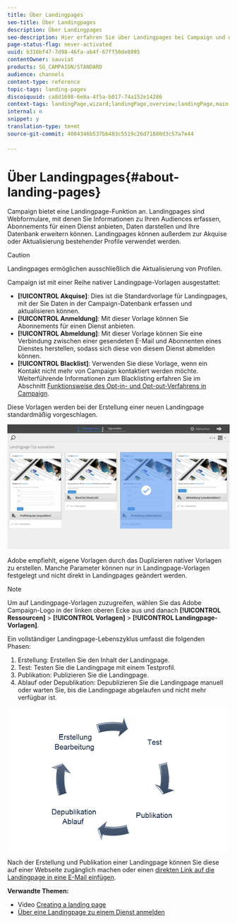 ```yaml
---
title: Über Landingpages
seo-title: Über Landingpages
description: Über Landingpages
seo-description: Hier erfahren Sie über Landingpages bei Campaign und deren Lebenszyklus.
page-status-flag: never-activated
uuid: b316bf47-7d98-46fa-ab4f-67ff50de8095
contentOwner: sauviat
products: SG_CAMPAIGN/STANDARD
audience: channels
content-type: reference
topic-tags: landing-pages
discoiquuid: ca8d1698-6e8a-4f5a-b017-74a152e14286
context-tags: landingPage,wizard;landingPage,overview;landingPage,main
internal: n
snippet: y
translation-type: tm+mt
source-git-commit: 4084346b537bb483c5519c26d71880d3c57a7e44

---
```



# Über Landingpages{#about-landing-pages}

Campaign bietet eine Landingpage-Funktion an. Landingpages sind Webformulare, mit denen Sie Informationen zu Ihren Audiences erfassen, Abonnements für einen Dienst anbieten, Daten darstellen und Ihre Datenbank erweitern können. Landingpages können außerdem zur Akquise oder Aktualisierung bestehender Profile verwendet werden.

>[!CAUTION]
>
>Landingpages ermöglichen ausschließlich die Aktualisierung von Profilen.

Campaign ist mit einer Reihe nativer Landingpage-Vorlagen ausgestattet:

* **[!UICONTROL Akquise]**: Dies ist die Standardvorlage für Landingpages, mit der Sie Daten in der Campaign-Datenbank erfassen und aktualisieren können.
* **[!UICONTROL Anmeldung]**: Mit dieser Vorlage können Sie Abonnements für einen Dienst anbieten.
* **[!UICONTROL Abmeldung]**: Mit dieser Vorlage können Sie eine Verbindung zwischen einer gesendeten E-Mail und Abonnenten eines Dienstes herstellen, sodass sich diese von diesem Dienst abmelden können.
* **[!UICONTROL Blacklist]**: Verwenden Sie diese Vorlage, wenn ein Kontakt nicht mehr von Campaign kontaktiert werden möchte. Weiterführende Informationen zum Blacklisting erfahren Sie im Abschnitt [Funktionsweise des Opt-in- und Opt-out-Verfahrens in Campaign](../../audiences/using/about-opt-in-and-opt-out-in-campaign.md).

Diese Vorlagen werden bei der Erstellung einer neuen Landingpage standardmäßig vorgeschlagen.

![](assets/lp_creation_1.png)

Adobe empfiehlt, eigene Vorlagen durch das Duplizieren nativer Vorlagen zu erstellen. Manche Parameter können nur in Landingpage-Vorlagen festgelegt und nicht direkt in Landingpages geändert werden.

>[!NOTE]
>
>Um auf Landingpage-Vorlagen zuzugreifen, wählen Sie das Adobe Campaign-Logo in der linken oberen Ecke aus und danach **[!UICONTROL Ressourcen]** &gt; **[!UICONTROL Vorlagen]** &gt; **[!UICONTROL Landingpage-Vorlagen]**.

Ein vollständiger Landingpage-Lebenszyklus umfasst die folgenden Phasen:

1. Erstellung: Erstellen Sie den Inhalt der Landingpage.
1. Test: Testen Sie die Landingpage mit einem Testprofil.
1. Publikation: Publizieren Sie die Landingpage.
1. Ablauf oder Depublikation: Depublizieren Sie die Landingpage manuell oder warten Sie, bis die Landingpage abgelaufen und nicht mehr verfügbar ist.

![](assets/lp_livecycle.png)

Nach der Erstellung und Publikation einer Landingpage können Sie diese auf einer Webseite zugänglich machen oder einen [direkten Link auf die Landingpage in eine E-Mail einfügen](../../designing/using/links.md#inserting-a-link).

**Verwandte Themen:**

* Video [Creating a landing page](https://helpx.adobe.com/campaign/kt/acs/using/acs-create-edit-landing-page-feature-video-use.html)
* [Über eine Landingpage zu einem Dienst anmelden](../../audiences/using/creating-a-service.md)